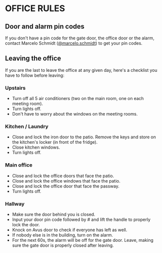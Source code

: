# OFFICE RULES

## Door and alarm pin codes

If you don't have a pin code for the gate door, the office door or the alarm, contact Marcelo Schmidt ([@marcelo.schmidt](https://open.rocket.chat/direct/marcelo.schmidt)) to get your pin codes.

## Leaving the office

If you are the last to leave the office at any given day, here's a checklist you have to follow before leaving:

### Upstairs

- Turn off all 5 air conditioners (two on the main room, one on each meeting room).
- Turn lights off. 
- Don't have to worry about the windows on the meeting rooms.

### Kitchen / Laundry

- Close and lock the iron door to the patio. Remove the keys and store on the kitchen's locker (in front of the fridge).
- Close kitchen windows.
- Turn lights off.

### Main office

- Close and lock the office doors that face the patio.
- Close and lock the office windows that face the patio.
- Close and lock the office door that face the passway.
- Turn lights off.

### Hallway

- Make sure the door behind you is closed.
- Input your door pin code followed by # and lift the handle to properly lock the door.
- Knock on Avus door to check if everyone has left as well.
- If nobody else is in the building, turn on the alarm.
- For the next 60s, the alarm will be off for the gate door. Leave, making sure the gate door is properly closed after leaving.
